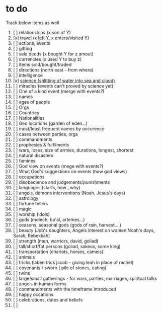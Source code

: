 # to do

Track below items as well

1. [ ] relationships (x son of Y)
2. [x] [travel (x left Y, x enters/visited Y)][2]
3. [ ] actions, events
4. [ ] gifting
5. [ ] sale deeds (x bought Y for z amout)
6. [ ] currencies (x used Y to buy z)
7. [ ] items sold/bought/traded
8. [ ] directions (north east - from where)
9. [ ] intelligence
10. [x] [science (splitting of water into sea and cloud)][10]
11. [ ] miracles (events can't proved by science yet)
12. [ ] One of a kind event (merge with events?)
13. [ ] names
14. [ ] ages of people
15. [ ] Orgs
16. [ ] Countries
17. [ ] Nationalities
18. [ ] Geo locations (garden of eden...)
19. [ ] most/least frequent names by occurence
20. [ ] cases between parties, orgs
21. [ ] commandments
22. [ ] prophesies & fulfilments
23. [ ] wars, loses, size of armies, durations, longest, shortest
24. [ ] natural disasters
25. [ ] famines
26. [ ] God view on events (mege with events?)
27. [ ] What God's suggestions on events (how god views)
28. [ ] occupations
29. [ ] disobedience and judgements/punishments
30. [ ] languages (starts, how , why)
31. [ ] angels, demons interventions (Noah, Jesus's days)
32. [ ] astrology
33. [ ] fortune tellers
34. [ ] magic
35. [ ] worship (idols)
36. [ ] gods (molech, ba'al, artemes...)
37. [ ] seasons, seasonal gods (gods of rain, harvest... )
38. [ ] beauty (Job's daughters, Angels interest on women Noah's days, Sarah, Rebekkah)
39. [ ] strength (men, warriors, david, goliad)
40. [ ] tall/short/fat persons (goliad, sakeus, some king)
41. [ ] transportation (chariots, horses, camels)
42. [ ] animals
43. [ ] tricks (laben trick jacob - giving leah in place of rachel)
44. [ ] covenants / sworn ( pile of stones, eating)
45. [ ] twins
46. [ ] large/small gatherings - for wars, parties, marriages, spiritual talks
47. [ ] angels in human forms
48. [ ] commandments with the timeframe introduced
49. [ ] happy occations
50. [ ] celebrations, dates and beliefs
51. [ ] 

[10]: https://gitea.robert.net/genesisInc/bible-analysis/releases/tag/science-facts
[2]: https://gitea.robert.net/genesisInc/bible-analysis/releases/tag/travel-with-map
